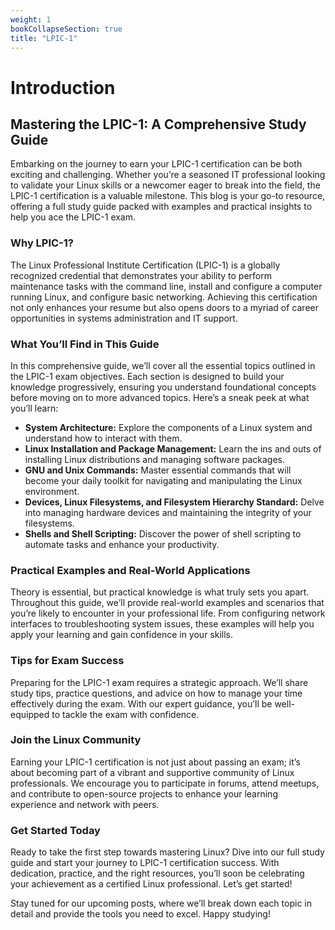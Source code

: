 ```yaml
---
weight: 1
bookCollapseSection: true
title: "LPIC-1"
---
```


# Introduction

## Mastering the LPIC-1: A Comprehensive Study Guide

Embarking on the journey to earn your LPIC-1 certification can be both exciting and challenging. Whether you’re a seasoned IT professional looking to validate your Linux skills or a newcomer eager to break into the field, the LPIC-1 certification is a valuable milestone. This blog is your go-to resource, offering a full study guide packed with examples and practical insights to help you ace the LPIC-1 exam.

### Why LPIC-1?

The Linux Professional Institute Certification (LPIC-1) is a globally recognized credential that demonstrates your ability to perform maintenance tasks with the command line, install and configure a computer running Linux, and configure basic networking. Achieving this certification not only enhances your resume but also opens doors to a myriad of career opportunities in systems administration and IT support.

### What You’ll Find in This Guide

In this comprehensive guide, we’ll cover all the essential topics outlined in the LPIC-1 exam objectives. Each section is designed to build your knowledge progressively, ensuring you understand foundational concepts before moving on to more advanced topics. Here’s a sneak peek at what you’ll learn:

- **System Architecture:** Explore the components of a Linux system and understand how to interact with them.
- **Linux Installation and Package Management:** Learn the ins and outs of installing Linux distributions and managing software packages.
- **GNU and Unix Commands:** Master essential commands that will become your daily toolkit for navigating and manipulating the Linux environment.
- **Devices, Linux Filesystems, and Filesystem Hierarchy Standard:** Delve into managing hardware devices and maintaining the integrity of your filesystems.
- **Shells and Shell Scripting:** Discover the power of shell scripting to automate tasks and enhance your productivity.

### Practical Examples and Real-World Applications

Theory is essential, but practical knowledge is what truly sets you apart. Throughout this guide, we’ll provide real-world examples and scenarios that you’re likely to encounter in your professional life. From configuring network interfaces to troubleshooting system issues, these examples will help you apply your learning and gain confidence in your skills.

### Tips for Exam Success

Preparing for the LPIC-1 exam requires a strategic approach. We’ll share study tips, practice questions, and advice on how to manage your time effectively during the exam. With our expert guidance, you’ll be well-equipped to tackle the exam with confidence.

### Join the Linux Community

Earning your LPIC-1 certification is not just about passing an exam; it’s about becoming part of a vibrant and supportive community of Linux professionals. We encourage you to participate in forums, attend meetups, and contribute to open-source projects to enhance your learning experience and network with peers.

### Get Started Today

Ready to take the first step towards mastering Linux? Dive into our full study guide and start your journey to LPIC-1 certification success. With dedication, practice, and the right resources, you’ll soon be celebrating your achievement as a certified Linux professional. Let’s get started!

Stay tuned for our upcoming posts, where we’ll break down each topic in detail and provide the tools you need to excel. Happy studying!
